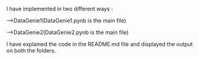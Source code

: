I have implemented in two different ways :

-->DataGenie1(DataGenie1.pynb is the main file)

-->DataGenie2(DataGenie2.pynb is the main file)

I have explained the code in the README.md file  and displayed the output on both the folders.




